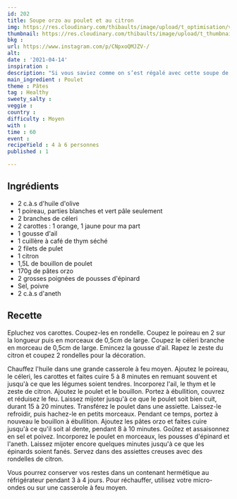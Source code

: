 ```yaml
---
id: 202
title: Soupe orzo au poulet et au citron
img: https://res.cloudinary.com/thibaults/image/upload/t_optimisation/v1618428678/Recipes/20210414_soupe_poulet_orzo.jpg
thumbnail: https://res.cloudinary.com/thibaults/image/upload/t_thumbnail_josie/v1618428678/Recipes/20210414_soupe_poulet_orzo.jpg
bkg : 
url: https://www.instagram.com/p/CNpxoQMJZV-/
alt: 
date : '2021-04-14'
inspiration : 
description: "Si vous saviez comme on s’est régalé avec cette soupe de poulet."
main_ingredient : Poulet
theme : Pâtes
tag : Healthy
sweety_salty : 
veggie : 
country : 
difficulty : Moyen
with : 
time : 60
event : 
recipeYield : 4 à 6 personnes
published : 1

---
```


## Ingrédients
 - 2 c.à.s d'huile d'olive
 - 1 poireau, parties blanches et vert pâle seulement
 - 2 branches de céleri
 - 2 carottes : 1 orange, 1 jaune pour ma part
 - 1 gousse d'ail
 - 1 cuillère à café de thym séché
 - 2 filets de pulet
 - 1 citron
 - 1,5L de bouillon de poulet
 - 170g de pâtes orzo
 - 2 grosses poignées de pousses d'épinard
 - Sel, poivre
 - 2 c.à.s d'aneth

## Recette
Epluchez vos carottes. Coupez-les en rondelle. Coupez le poireau en 2 sur la longueur puis en morceaux de 0,5cm de large. Coupez le céleri branche en morceau de 0,5cm de large. Emincez la gousse d'ail. Rapez le zeste du citron et coupez 2 rondelles pour la décoration.

Chauffez l'huile dans une grande casserole à feu moyen. Ajoutez le poireau, le céleri, les carottes et faites cuire 5 à 8 minutes en remuant souvent et jusqu'à ce que les légumes soient tendres. Incorporez l'ail, le thym et le zeste de citron. Ajoutez le poulet et le bouillon. Portez à ébullition, couvrez et réduisez le feu. Laissez mijoter jusqu'à ce que le poulet soit bien cuit, durant 15 à 20 minutes. Transférez le poulet dans une assiette. Laissez-le refroidir, puis hachez-le en petits morceaux.
Pendant ce temps, portez à nouveau le bouillon à ébullition. Ajoutez les pâtes orzo et faites cuire jusqu'à ce qu'il soit al dente, pendant 8 à 10 minutes.
Goûtez et assaisonnez en sel et poivez. Incorporez le poulet en morceaux, les pousses d'épinard et l'aneth. Laissez mijoter encore quelques minutes jusqu'à ce que les épinards soient fanés. Servez dans des assiettes creuses avec des rondelles de citron.

Vous pourrez conserver vos restes dans un contenant hermétique au réfrigérateur pendant 3 à 4 jours. Pour réchauffer, utilisez votre micro-ondes ou sur une casserole à feu moyen.